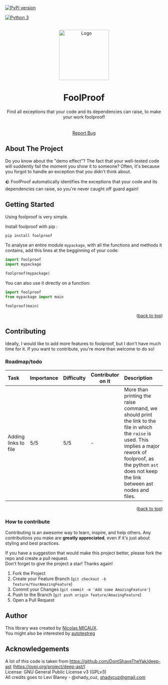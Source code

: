 <a name="readme-top"></a>
<!-- [![Contributors][contributors-shield]][contributors-url][![Forks][forks-shield]][forks-url] -->
<!-- [![Stargazers][stars-shield]][stars-url] -->
<!-- [![Issues][issues-shield]][issues-url] -->
<!--[![LinkedIn][linkedin-shield]][linkedin-url]-->
[![PyPi version][pypi-shield]][pypi-url]
<!--[![Python 2][python2-shield]][python-url]-->
[![Python 3][python3-shield]][python-url]


<!-- PROJECT LOGO -->
<br />
<div align="center">

  <img src="https://images.emojiterra.com/google/noto-emoji/unicode-15/color/512px/1faa8.png" alt="Logo" width="160" height="160">
  <h1 align="center">FoolProof</h1>

  <p align="center">
    Find all exceptions that your code and its dependencies can raise, to make your work foolproof!
    <br />
<!--
    <a href="https://github.com/NicolasMICAUX/foolproof"><strong>Explore the docs »</strong></a>
-->
    <br />
    <br />
    <!--
    <a href="https://github.com/NicolasMICAUX/foolproof">View Demo</a>
    ·
    -->
    <a href="https://github.com/NicolasMICAUX/foolproof/issues">Report Bug</a>
</div>


<!-- ABOUT THE PROJECT -->
## About The Project

<!-- [Screen Shot][product-screenshot] -->
Do you know about the "demo effect"? The fact that your well-tested code will suddently fail the moment you show it to someone? Often, it's because you forgot to handle an exception that you didn't think about.

🪨 FoolProof automatically identifies the exceptions that your code and its dependencies can raise, so you're never caught off guard again!

<!-- GETTING STARTED -->
## Getting Started
Using foolproof is very simple.

Install foolproof with pip :
```sh
pip install foolproof
```

To analyse an entire module `mypackage`, with all the functions and methods it contains, add this lines at the begginning of your code:
```python
import foolproof
import mypackage

foolproof(mypackage)
```

You can also use it directly on a function:
```python
import foolproof
from mypackage import main

foolproof(main)
```

<p align="right">(<a href="#readme-top">back to top</a>)</p>

<!-- CONTRIBUTING -->
## Contributing
Ideally, I would like to add more features to foolproof, but I don't have much time for it. If you want to contribute, you're more than welcome to do so!

### Roadmap/todo
| Task | Importance | Difficulty | Contributor on it | Description  |
|:-----|------------|------------|-------------------|:-------------|
| Adding links to file | 5/5 | 5/5 | - | More than printing the raise command, we should print the link to the file in which the `raise` is used. This implies a major rework of foolproof, as the python `ast` does not keep the link between ast nodes and files. |

<!--
Non-Code contribution :

| Task | Importance | Difficulty | Contributor on it | Description  |
|:-----|------------|------------|-------------------|:-------------|
|      | ./5        | ./5        | NOBODY            | _e.g._ : ... |
-->

<!--
_For every todo, just click on the link to find the discussion where I describe how I would do it._  
See the [open issues](https://github.com/NicolasMICAUX/foolproof/issues) for a full list of proposed features (and known issues).
-->

<p align="right">(<a href="#readme-top">back to top</a>)</p>

### How to contribute
Contributing is an awesome way to learn, inspire, and help others. Any contributions you make are **greatly appreciated**, even if it's just about styling and best practices.

If you have a suggestion that would make this project better, please fork the repo and create a pull request.  
Don't forget to give the project a star! Thanks again!

1. Fork the Project
2. Create your Feature Branch (`git checkout -b feature/YourAmazingFeature`)
3. Commit your Changes (`git commit -m 'Add some AmazingFeature'`)
4. Push to the Branch (`git push origin feature/AmazingFeature`)
5. Open a Pull Request


## Author
This library was created by [Nicolas MICAUX](https://github.com/NicolasMICAUX).  
You might also be interested by [autotestreg](https://github.com/RobustPy/autotestreg)  

## Acknowledgements
A lot of this code is taken from https://github.com/DontShaveTheYak/deep-ast (https://pypi.org/project/deep-ast/)  
License: GNU General Public License v3 (GPLv3)  
All credits goes to Levi Blaney - @shady_cuz, shadycuz@gmail.com

<!-- MARKDOWN LINKS & IMAGES -->
<!-- https://www.markdownguide.org/basic-syntax/#reference-style-links -->
[contributors-shield]: https://img.shields.io/github/contributors/NicolasMICAUX/foolproof.svg?style=for-the-badge
[contributors-url]: https://github.com/NicolasMICAUX/foolproof/graphs/contributors
[stars-shield]: https://img.shields.io/github/stars/NicolasMICAUX/foolproof.svg?style=for-the-badge
[stars-url]: https://github.com/NicolasMICAUX/foolproof/stargazers
[issues-shield]: https://img.shields.io/github/issues/NicolasMICAUX/foolproof.svg?style=for-the-badge
[issues-url]: https://github.com/NicolasMICAUX/foolproof/issues
[pypi-shield]: https://img.shields.io/pypi/v/foolproof.svg?style=for-the-badge
[pypi-url]: https://pypi.org/project/foolproof/
[python2-shield]: https://img.shields.io/badge/python-2.7+-blue.svg?style=for-the-badge
[python3-shield]: https://img.shields.io/badge/python-3.5+-blue.svg?style=for-the-badge
[python-url]: https://www.python.org/downloads/

[//]: # ([license-shield]: https://img.shields.io/github/license/NicolasMICAUX/foolproof.svg?style=for-the-badge)
[//]: # ([license-url]: https://github.com/NicolasMICAUX/foolproof/blob/master/LICENSE.txt)
[//]: # ([linkedin-shield]: https://img.shields.io/badge/-LinkedIn-black.svg?style=for-the-badge&logo=linkedin&colorB=555)
[//]: # ([linkedin-url]: https://linkedin.com/in/othneildrew)
[product-screenshot]: images/screenshot.png

